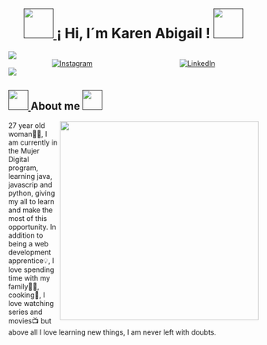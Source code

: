 <h1 align="center">
 <a href="">
		<img src="https://i.gifer.com/origin/8d/8db8da2e1037447e97f974462ce7b043_w200.gif" width="60"" />
	</a>
¡ Hi, I´m Karen Abigail !
	<a href="">
		<img src="https://i.gifer.com/origin/8d/8db8da2e1037447e97f974462ce7b043_w200.gif" width="60" />
	</a>
</h1>
<a href="">
		<img src="https://media.istockphoto.com/id/1205668041/es/foto/prado-con-mariposas.jpg?s=612x612&w=0&k=20&c=QRd-im5m2-LuMVr3bKdoqOyT-qgQjZIW6ZSLgi3zcZQ=" />
	</a> 
 <div align=center style="display:flex; justify-content: space-around">
  <a href="https://www.instagram.com/abigailcorona16?utm_source=qr&igsh=MWU3bW01YWlybDRocQ=="><img alt="Instagram" src="https://img.shields.io/static/v1?style=for-the-badge&message=Instagram&color=C837AC&logo=Instagram&logoColor=FFFFFF&label=" /></a> 
  <a href="http://www.linkedin.com/in/karen-flores-89aa64303"><img src="https://img.shields.io/static/v1?style=for-the-badge&message=LinkedIn&color=0A66C2&logo=LinkedIn&logoColor=FFFFFF&label=" alt="LinkedIn" /></a>
</div>
<img src="https://user-images.githubusercontent.com/73097560/115834477-dbab4500-a447-11eb-908a-139a6edaec5c.gif"/>
<h2>
<a href="">
		<img src="https://img1.picmix.com/output/stamp/normal/0/4/3/5/1655340_8b2da.gif" width="40" />
	</a>
About me
	<a href="">
		<img src="https://img1.picmix.com/output/stamp/normal/0/4/3/5/1655340_8b2da.gif" width="40" />
	</a>

</h2>
<div >
<img align="right" src="https://img1.picmix.com/output/stamp/normal/2/6/1/8/1988162_baea9.gif" width="400"/>



<p>
27 year old woman💁‍♀️, I am currently in the Mujer Digital program, learning java, javascrip and python, giving my all to learn and make the most of this opportunity. In addition to being a web development apprentice💡, I love spending time with my family👩‍👦, cooking🍳, I love watching series and movies📺 but above all I love learning new things, I am never left with doubts.
</p>